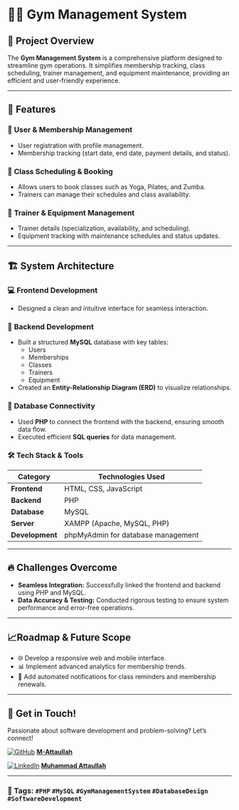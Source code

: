 # 🏋️‍♂️ Gym Management System

## 🚀 Project Overview

The **Gym Management System** is a comprehensive platform designed to streamline gym operations. It simplifies membership tracking, class scheduling, trainer management, and equipment maintenance, providing an efficient and user-friendly experience.

---

## 🌟 Features

### 🔹 **User & Membership Management**
- User registration with profile management.
- Membership tracking (start date, end date, payment details, and status).

### 🔸 **Class Scheduling & Booking**
- Allows users to book classes such as Yoga, Pilates, and Zumba.
- Trainers can manage their schedules and class availability.

### 🔹 **Trainer & Equipment Management**
- Trainer details (specialization, availability, and scheduling).
- Equipment tracking with maintenance schedules and status updates.

---

## 🏗️ System Architecture

### 💻 **Frontend Development**
- Designed a clean and intuitive interface for seamless interaction.

### 🔧 **Backend Development**
- Built a structured **MySQL** database with key tables:
  - Users
  - Memberships
  - Classes
  - Trainers
  - Equipment
- Created an **Entity-Relationship Diagram (ERD)** to visualize relationships.

### 🔗 **Database Connectivity**
- Used **PHP** to connect the frontend with the backend, ensuring smooth data flow.
- Executed efficient **SQL queries** for data management.

### 🛠 **Tech Stack & Tools**
| **Category**    | **Technologies Used**          |
|----------------|--------------------------------|
| **Frontend**   | HTML, CSS, JavaScript         |
| **Backend**    | PHP                            |
| **Database**   | MySQL                          |
| **Server**     | XAMPP (Apache, MySQL, PHP)    |
| **Development**| phpMyAdmin for database management |

---

## 🔥 Challenges Overcome
- **Seamless Integration:** Successfully linked the frontend and backend using PHP and MySQL.
- **Data Accuracy & Testing:** Conducted rigorous testing to ensure system performance and error-free operations.

---

## 📈Roadmap & Future Scope
- 🌐 Develop a responsive web and mobile interface.
- 📊 Implement advanced analytics for membership trends.
- 🔔 Add automated notifications for class reminders and membership renewals.

---

## 🤝 Get in Touch!
Passionate about software development and problem-solving? Let’s connect!

[![GitHub](https://img.shields.io/badge/GitHub-000?logo=github&logoColor=white)](https://github.com/M-Attaullah) [**M-Attaullah**](https://github.com/M-Attaullah)  

[![LinkedIn](https://img.shields.io/badge/LinkedIn-0077B5?logo=linkedin&logoColor=white)](https://www.linkedin.com/in/muhammad-attaullah-705764333/) [**Muhammad Attaullah**](https://www.linkedin.com/in/muhammad-attaullah-705764333/)


---

### 🔖 Tags: `#PHP` `#MySQL` `#GymManagementSystem` `#DatabaseDesign` `#SoftwareDevelopment`


